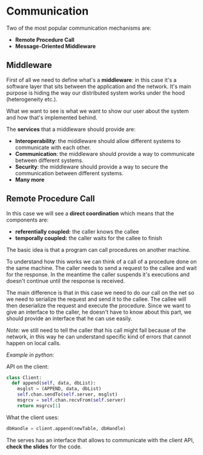 # Communication

Two of the most popular communication mechanisms are:

- **Remote Procedure Call**
- **Message-Oriented Middleware**

## Middleware

First of all we need to define what's a **middleware**: in this case it's a software layer that sits between the application and the network. It's main purpose is hiding the way our distributed system works under the hood (heterogeneity etc.).

What we want to see is what we want to show our user about the system and how that's implemented behind.

The **services** that a middleware should provide are:

- **Interoperability**: the middleware should allow different systems to communicate with each other.
- **Communication**: the middleware should provide a way to communicate between different systems.
- **Security**: the middleware should provide a way to secure the communication between different systems.
- **Many more**

## Remote Procedure Call

In this case we will see a **direct coordination** which means that the components are:

- **referentially coupled:** the caller knows the callee
- **temporally coupled:** the caller waits for the callee to finish

The basic idea is that a program can call procedures on another machine.

To understand how this works we can think of a call of a procedure done on the same machine. The caller needs to send a request to the callee and wait for the response. In the meantime the caller suspends it's executions and doesn't continue until the response is received.

The main difference is that in this case we need to do our call on the net so we need to serialize the request and send it to the callee. The callee will then deserialize the request and execute the procedure. Since we want to give an interface to the caller, he doesn't have to know about this part, we should provide an interface that he can use easily.

*Note:* we still need to tell the caller that his call might fail because of the network, in this way he can understand specific kind of errors that cannot happen on local calls.

*Example in python:*

API on the client:

```python
class Client:
  def append(self, data, dbList):
    msglst = (APPEND, data, dbList)
    self.chan.sendTo(self.server, msglst)
    msgrcv = self.chan.recvFrom(self.server)
    return msgrcv[1]
```

What the client uses:

```python
dbHandle = client.append(newTable, dbHandle)
```

The serves has an interface that allows to communicate with the client API, **check the slides** for the code.
